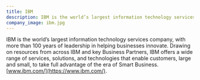 ```yaml
---
title: IBM
description: IBM is the world’s largest information technology services company, with more than 100 years of leadership in helping businesses innovate.
company_image: ibm.jpg
---
```

IBM is the world’s largest information technology services company, with more than 100 years of leadership in helping businesses innovate. Drawing on resources from across IBM and key Business Partners, IBM offers a wide range of services, solutions, and technologies that enable customers, large and small, to take full advantage of the era of Smart Business. [www.ibm.com/](https://www.ibm.com/).
